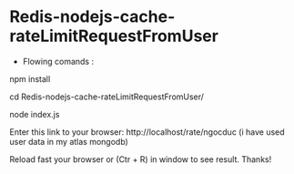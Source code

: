 # Redis-nodejs-cache-rateLimitRequestFromUser

- Flowing comands :

npm install

cd Redis-nodejs-cache-rateLimitRequestFromUser/

node index.js

Enter this link to your browser: http://localhost/rate/ngocduc   (i have used user data in my atlas mongodb)

Reload fast your browser or (Ctr + R) in window to see result. Thanks!  

